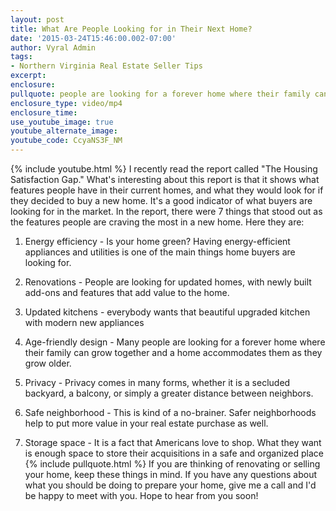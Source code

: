```yaml
---
layout: post
title: What Are People Looking for in Their Next Home?
date: '2015-03-24T15:46:00.002-07:00'
author: Vyral Admin
tags:
- Northern Virginia Real Estate Seller Tips
excerpt:
enclosure:
pullquote: people are looking for a forever home where their family can grow together and a home
enclosure_type: video/mp4
enclosure_time:
use_youtube_image: true
youtube_alternate_image:
youtube_code: CcyaNS3F_NM
---
```

{% include youtube.html %}
I recently read the report called "The Housing Satisfaction Gap." What's interesting about this report is that it shows what features people have in their current homes, and what they would look for if they decided to buy a new home. It's a good indicator of what buyers are looking for in the market. In the report, there were 7 things that stood out as the features people are craving the most in a new home. Here they are:

1. Energy efficiency - Is your home green? Having energy-efficient appliances and utilities is one of the main things home buyers are looking for.

2. Renovations - People are looking for updated homes, with newly built add-ons and features that add value to the home.

3. Updated kitchens - everybody wants that beautiful upgraded kitchen with modern new appliances

4. Age-friendly design - Many people are looking for a forever home where their family can grow together and a home accommodates them as they grow older.

5. Privacy - Privacy comes in many forms, whether it is a secluded backyard, a balcony, or simply a greater distance between neighbors.

6. Safe neighborhood - This is kind of a no-brainer. Safer neighborhoods help to put more value in your real estate purchase as well.

7. Storage space - It is a fact that Americans love to shop. What they want is enough space to store their acquisitions in a safe and organized place
{% include pullquote.html %}
If you are thinking of renovating or selling your home, keep these things in mind. If you have any questions about what you should be doing to prepare your home, give me a call and I'd be happy to meet with you. Hope to hear from you soon!
